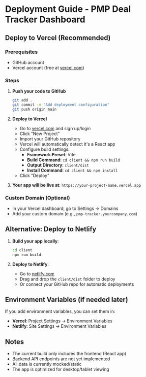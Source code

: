# Deployment Guide - PMP Deal Tracker Dashboard

## Deploy to Vercel (Recommended)

### Prerequisites
- GitHub account
- Vercel account (free at [vercel.com](https://vercel.com))

### Steps

1. **Push your code to GitHub**
   ```bash
   git add .
   git commit -m "Add deployment configuration"
   git push origin main
   ```

2. **Deploy to Vercel**
   - Go to [vercel.com](https://vercel.com) and sign up/login
   - Click "New Project"
   - Import your GitHub repository
   - Vercel will automatically detect it's a React app
   - Configure build settings:
     - **Framework Preset**: Vite
     - **Build Command**: `cd client && npm run build`
     - **Output Directory**: `client/dist`
     - **Install Command**: `cd client && npm install`
   - Click "Deploy"

3. **Your app will be live at**: `https://your-project-name.vercel.app`

### Custom Domain (Optional)
- In your Vercel dashboard, go to Settings → Domains
- Add your custom domain (e.g., `pmp-tracker.yourcompany.com`)

## Alternative: Deploy to Netlify

1. **Build your app locally**:
   ```bash
   cd client
   npm run build
   ```

2. **Deploy to Netlify**:
   - Go to [netlify.com](https://netlify.com)
   - Drag and drop the `client/dist` folder to deploy
   - Or connect your GitHub repo for automatic deployments

## Environment Variables (if needed later)
If you add environment variables, you can set them in:
- **Vercel**: Project Settings → Environment Variables
- **Netlify**: Site Settings → Environment Variables

## Notes
- The current build only includes the frontend (React app)
- Backend API endpoints are not yet implemented
- All data is currently mocked/static
- The app is optimized for desktop/tablet viewing 